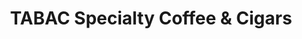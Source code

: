 ---
title: "TABAC Specialty Coffee & Cigars"
url: /san-diego/tabac-specialty-coffee-and-cigars/
shop: tobacco
---